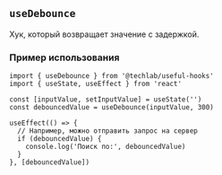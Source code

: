 ## `useDebounce`

Хук, который возвращает значение с задержкой.

### Пример использования

```tsx
import { useDebounce } from '@techlab/useful-hooks'
import { useState, useEffect } from 'react'

const [inputValue, setInputValue] = useState('')
const debouncedValue = useDebounce(inputValue, 300)

useEffect(() => {
  // Например, можно отправить запрос на сервер
  if (debouncedValue) {
    console.log('Поиск по:', debouncedValue)
  }
}, [debouncedValue])
```